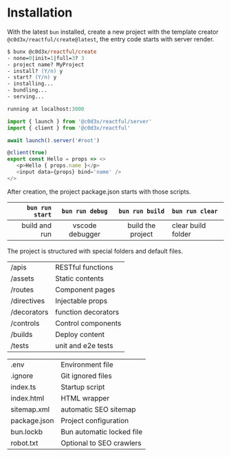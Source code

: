 <script src='../js/index.js'></script>
<style>@import url(../css/index.css);</style> 
<!-- <script src='../../js/steps.js'></script> -->

# Installation

With the latest `bun` installed, create a new project with the template creator `@c0d3x/reactful/create@latest`, the entry code starts with server render.


<section cols='3:5'>

```ps
$ bunx @c0d3x/reactful/create
- none=0|init=1|full=3? 3
- project name? MyProject
- install? (Y/n) y
- start? (Y/n) y
- installing...
- bundling...
- serving...

running at localhost:3000
```

```typescript
import { launch } from '@c0d3x/reactful/server'
import { client } from '@c0d3x/reactful'

await launch().server('#root')

@client(true)
export const Hello = props => <>
   <p>Hello { props.name }</p>
   <input data={props} bind='name' />
</>
```

</section>

After creation, the project package.json starts with those scripts.

| `bun run start` | `bun run debug` |  `bun run build` | `bun run clear` |
|-:|:-:|:-:|:-|
| build and run | vscode debugger| build the project | clear build folder |

The project is structured with special folders and default files.

<section cols='2'><aside class='infos'>
   
|             |                     |
| ----------- | ------------------- |
| /apis       | RESTful functions   |
| /assets     | Static contents     |
| /routes     | Component pages     |
| /directives | Injectable props    |
| /decorators | function decorators |
| /controls   | Control components  |
| /builds     | Deploy content      |
| /tests      | unit and e2e tests  |

</aside><aside class='infos'>
   
|              |                           |
| ------------ | ------------------------- |
| .env         | Environment file          |
| .ignore      | Git ignored  files        |
| index.ts     | Startup script            |
| index.html   | HTML wrapper              |
| sitemap.xml  | automatic SEO sitemap     |
| package.json | Project configuration     |
| bun.lockb    | Bun automatic locked file |
| robot.txt    | Optional to SEO crawlers  |

</aside></section>

